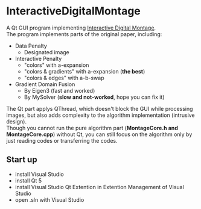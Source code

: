 # InteractiveDigitalMontage
A Qt GUI program implementing [Interactive Digital Montage](http://grail.cs.washington.edu/projects/photomontage/).<br>
The program implements parts of the original paper, including:
- Data Penalty
  - Designated image
- Interactive Penalty
  - "colors" with a-expansion
  - "colors & gradients" with a-expansion (**the best**)
  - "colors & edges"  with a-b-swap
- Gradient Domain Fusion
  - By Eigen3 (fast and worked)
  - By MySolver (**slow and not-worked**, hope you can fix it)
 
 The Qt part applys QThread, which doesn't block the GUI while processing images, but also adds complexity to the algorithm implementation (intrusive design).<br>
 Though you cannot run the pure algorithm part (**MontageCore.h and MontageCore.cpp**) without Qt, you can still focus on the algorithm only by just reading codes or transferring the codes.

## Start up

* install Visual Studio
* install Qt 5
* install Visual Studio Qt Extention in Extention Management of Visual Studio
* open .sln with Visual Studio
